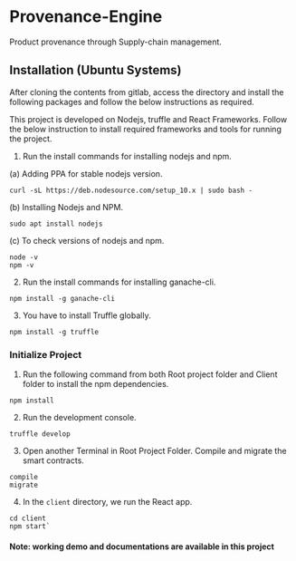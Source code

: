 # Provenance-Engine #
Product provenance through Supply-chain management.

## Installation (Ubuntu Systems) ##

After cloning the contents from gitlab, access the directory and install the following packages and follow the below instructions as required.

This project is developed on Nodejs, truffle and React Frameworks. Follow the below instruction to install required frameworks and tools for running the project.  

1. Run the install commands for installing nodejs and npm.</br>

(a) Adding PPA for stable nodejs version.
``` 
curl -sL https://deb.nodesource.com/setup_10.x | sudo bash - 
```
(b) Installing Nodejs and NPM.
``` 
sudo apt install nodejs
```
(c) To check versions of nodejs and npm.
``` 
node -v
npm -v
```
2. Run the install commands for installing ganache-cli.

```
npm install -g ganache-cli
```
3. You have to install Truffle globally.
```
npm install -g truffle
```
### Initialize Project ###

1. Run the following command from both Root project folder and Client folder to install the npm dependencies.
```
npm install
```
2. Run the development console.
```
truffle develop
```
3. Open another Terminal in Root Project Folder. Compile and migrate the smart contracts.
```
compile
migrate
```

4. In the `client` directory, we run the React app. <br>
```
cd client
npm start`
```    
#### Note: working demo and documentations are available in this project ####
